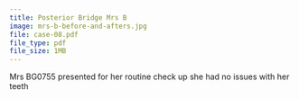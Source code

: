 ```yaml
---
title: Posterior Bridge Mrs B
image: mrs-b-before-and-afters.jpg
file: case-08.pdf
file_type: pdf
file_size: 1MB
---
```

Mrs BG0755 presented for her routine check up she had no issues with her teeth
